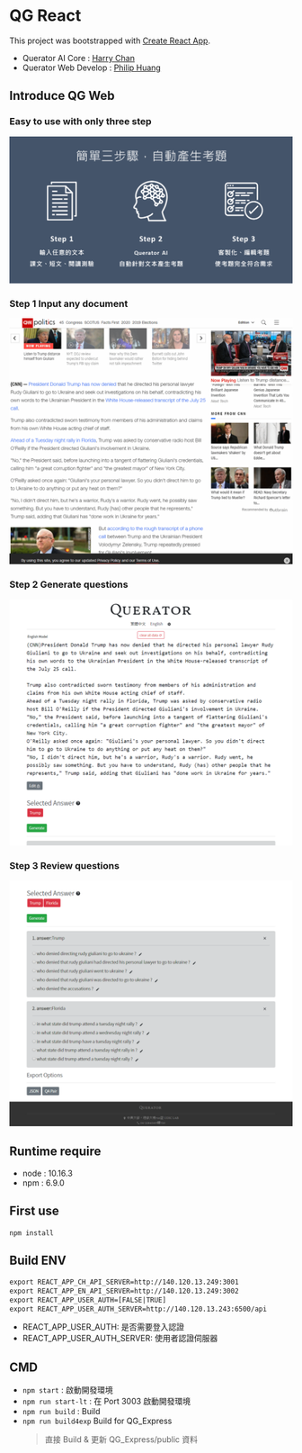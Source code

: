 # QG React

This project was bootstrapped with [Create React App](https://github.com/facebook/create-react-app).

- Querator AI Core : [Harry Chan](https://github.com/Harry-Chan)
- Querator Web Develop : [Philip Huang](https://github.com/p208p2002)

## Introduce QG Web

### Easy to use with only three step

![qg0](<https://raw.githubusercontent.com/p208p2002/drive/master/drive/qg_doc%20(1).png>)

### Step 1 Input any document

![qg1](<https://raw.githubusercontent.com/p208p2002/drive/master/drive/qg_doc%20(1).gif>)

### Step 2 Generate questions

![qg2](<https://raw.githubusercontent.com/p208p2002/drive/master/drive/qg_doc%20(2).gif>)

### Step 3 Review questions

![qg3](<https://raw.githubusercontent.com/p208p2002/drive/master/drive/qg_doc%20(3).gif>)

## Runtime require

- node : 10.16.3
- npm : 6.9.0

## First use

```
npm install
```

## Build ENV

```
export REACT_APP_CH_API_SERVER=http://140.120.13.249:3001
export REACT_APP_EN_API_SERVER=http://140.120.13.249:3002
export REACT_APP_USER_AUTH=[FALSE|TRUE]
export REACT_APP_USER_AUTH_SERVER=http://140.120.13.243:6500/api
```

- REACT_APP_USER_AUTH: 是否需要登入認證
- REACT_APP_USER_AUTH_SERVER: 使用者認證伺服器

## CMD

- `npm start` : 啟動開發環境
- `npm run start-lt` : 在 Port 3003 啟動開發環境
- `npm run build` : Build
- `npm run build4exp` Build for QG_Express
  > 直接 Build & 更新 QG_Express/public 資料
